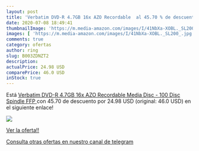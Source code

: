 ```yaml
---
layout: post
title: 'Verbatim DVD-R 4.7GB 16x AZO Recordable  al 45.70 % de descuento'
date: 2020-07-08 18:49:41
thumbnailImage: 'https://m.media-amazon.com/images/I/41NbXa-XOBL._SL200_.jpg'
images: [ 'https://m.media-amazon.com/images/I/41NbXa-XOBL._SL200_.jpg' ]
comments: true
category: ofertas
author: ring
slug: B003ZDNZT2
description:
actualPrice: 24.98 USD
comparePrice: 46.0 USD
inStock: true
---
```


Está [Verbatim DVD-R 4.7GB 16x AZO Recordable Media Disc - 100 Disc Spindle  FFP ](https://www.amazon.com/dp/B003ZDNZT2/?tag=redken08-20) con 45.70 de descuento por 24.98 USD (original: 46.0 USD) en el siguiente enlace!

[![](https://m.media-amazon.com/images/I/41NbXa-XOBL._SL200_.jpg)](https://www.amazon.com/dp/B003ZDNZT2/?tag=redken08-20)

[Ver la oferta!!](https://www.amazon.com/dp/B003ZDNZT2/?tag=redken08-20)

[Consulta otras ofertas en nuestro canal de telegram](https://t.me/s/ofertas25)
